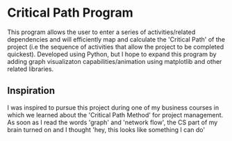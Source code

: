 # Critical Path Program
This program allows the user to enter a series of activities/related dependencies and will efficiently map and calculate the 'Critical Path' of the project (i.e the sequence of activities that allow the project to be completed quickest). Developed using Python, but I hope to expand this program by adding graph visualizaton capabilities/animation using matplotlib and other related libraries. 

## Inspiration
I was inspired to pursue this project during one of my business courses in which we learned about the 'Critical Path Method' for project management. As soon as I read the words 'graph' and 'network flow', the CS part of my brain turned on and I thought 'hey, this looks like something I can do'
